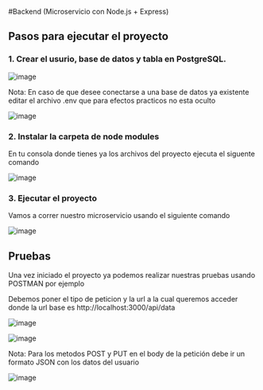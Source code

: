 #Backend (Microservicio con Node.js + Express)

## Pasos para ejecutar el proyecto

### 1. Crear el usurio, base de datos y tabla en PostgreSQL.

![image](https://github.com/user-attachments/assets/9ce11a4d-e392-463d-aa7b-11811f1334ca)

Nota: En caso de que desee conectarse a una base de datos ya existente editar el archivo .env que para efectos practicos no esta oculto

![image](https://github.com/user-attachments/assets/d8f937a1-fbe0-4e53-ad98-3d9168789e92)

### 2. Instalar la carpeta de node modules

En tu consola donde tienes ya los archivos del proyecto ejecuta el siguente comando

![image](https://github.com/user-attachments/assets/06a686dd-df57-4329-80e9-635664efcea1)

### 3. Ejecutar el proyecto

Vamos a correr nuestro microservicio usando el siguiente comando

![image](https://github.com/user-attachments/assets/ce2e7b21-150d-48fc-94a9-8935bd840fa0)

## Pruebas

Una vez iniciado el proyecto ya podemos realizar nuestras pruebas usando POSTMAN por ejemplo

Debemos poner el tipo de peticion y la url a la cual queremos acceder donde la url base es http://localhost:3000/api/data

![image](https://github.com/user-attachments/assets/e4be5b38-3c71-4fad-b50a-98b64f6260e2)

![image](https://github.com/user-attachments/assets/a09190f1-dce1-4f1a-8889-bdcadd9028e1)

Nota: Para los metodos POST y PUT en el body de la petición debe ir un formato JSON con los datos del usuario

![image](https://github.com/user-attachments/assets/1e558ad5-e392-456d-8dd2-b3d2d6b871ad)



